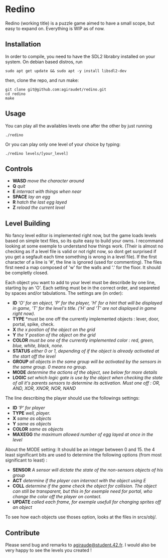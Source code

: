 # Redino

Redino (working title) is a puzzle game aimed to have a small scope, but easy to expand on.
Everything is WIP as of now.

## Installation

In order to compile, you need to have the SDL2 librabry installed on your system.
On debian based distros, run
```
sudo apt get update && sudo apt -y install libsdl2-dev
```
then, clone the repo, and run make:
```
git clone git@github.com:agiraudet/redino.git
cd redino
make
```

## Usage

You can play all the availables levels one after the other by just running
```
./redino
```

Or you can play only one level of your choice by typing:
```
./redino levels/[your_level]
```

## Controls

- **WASD** *move the character around*
- **Q**	*quit*
- **E**	*interract with things when near*
- **SPACE** *lay an egg*
- **R** *hatch the last egg layed*
- **Z** *reload the current level*

## Level Building

No fancy level editor is implemented right now, but the game loads levels based on simple text files, so its quite easy to build your owns. I recommand looking at some exemple to understand how things work.
(Their is almost no checking as if a level file is valid or not right now, so dont get surprised if you get a segfault each time something is wrong in a level file).
If the first character of a line is '#', the line is ignored (used for commenting).
The files first need a map composed of 'w' for the walls and '.' for the floor.
It should be completly closed.

Each object you want to add to your level must be describde by one line, starting by an 'O'.
Each setting must be in the correct order, and separeted by spaces and/or tabulations.
The settings are (in order):
- **ID** *'O' for an object, 'P' for the player, 'H' for a hint that will be displayed in game, 'T' for the level's title. ('H' and 'T' are not displayed in game right now).*
- **TYPE** *must be one off the currently implemented objects : lever, door, portal, spike, check.
- **X** *the x postion of the object on the grid*
- **Y** *the Y postion of the object on the grid*
- **COLOR** *must be one of the currently implemented color : red, green, blue, white, black, none.*
- **STATUS** *either 0 or 1, depending of if the object is already activated at the start off the level*
- **GROUP** *all objects in the same group will be activated by the sensors in the same group. 0 means no group.*
- **MODE** *determine the actions of the object, see below for more details*
- **LOGIC** *set which logic gate is use by the object when checking the state of all it's parents sensors to determine its activation. Must one off : OR, AND, XOR, XNOR, NOR, NAND*

The line describing the player should use the followings settings:
- **ID** *'P' for player*
- **TYPE** *well, player.*
- **X** *same as objects*
- **Y** *same as objects*
- **COLOR** *same as objects*
- **MAXEGG** *the maximum allowed number of egg layed at once in the level*

About the MODE setting:
It should be an integer between 0 and 15. the 4 least significant bits are used to determine the following options (from most significant to least) :
- **SENSOR** *A sensor will dictate the state of the non-sensors objects of his group*
- **ACT** *determine if the player can interract with the object using E*
- **COLL** *determine if the game check the object for collision. The object can still be transparent, but this in for exemple need for portal, who change the color off the player on contact.*
- **UPDATE** *called each frame, for exemple usefull for changing sprites off an object*

To see how each objects use thoses option, looks at the files in srcs/obj/.


## Contribute

Please send bug and remarks to agiraude@student.42.fr.
I would also be very happy to see the levels you created !
